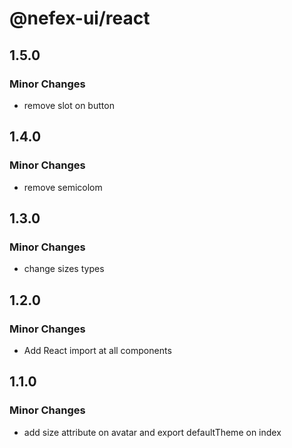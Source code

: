 # @nefex-ui/react

## 1.5.0

### Minor Changes

- remove slot on button

## 1.4.0

### Minor Changes

- remove semicolom

## 1.3.0

### Minor Changes

- change sizes types

## 1.2.0

### Minor Changes

- Add React import at all components

## 1.1.0

### Minor Changes

- add size attribute on avatar and export defaultTheme on index
